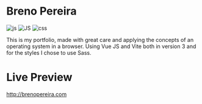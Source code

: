 # Breno Pereira

![js](https://img.shields.io/badge/JS-Vue-50BB7A?style=for-the-badge)
![JS](https://img.shields.io/badge/JS-Vite-747bff?style=for-the-badge)
![css](https://img.shields.io/badge/Sass-Styles-bf4080?style=for-the-badge)

This is my portfolio, made with great care and applying the concepts of an operating system in a browser. Using Vue JS and Vite both in version 3 and for the styles I chose to use Sass.

# Live Preview

http://brenopereira.com
